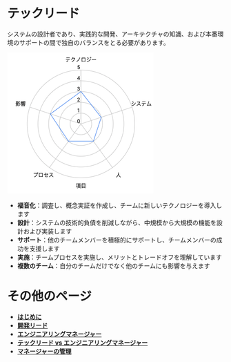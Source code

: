 # テックリード

システムの設計者であり、実践的な開発、アーキテクチャの知識、および本番環境のサポートの間で独自のバランスをとる必要があります。

![テックリード](/charts/techlead.png)

* **福音化**：調査し、概念実証を作成し、チームに新しいテクノロジーを導入します
* **設計**：システムの技術的負債を削減しながら、中規模から大規模の機能を設計および実装します
* **サポート**：他のチームメンバーを積極的にサポートし、チームメンバーの成功を支援します
* **実施**：チームプロセスを実施し、メリットとトレードオフを理解しています
* **複数のチーム**：自分のチームだけでなく他のチームにも影響を与えます

# その他のページ

* [**はじめに**](README.md)
* [**開発リード**](DevelopLead.md)
* [**エンジニアリングマネージャー**](EngineeringManager.md)
* [**テックリード vs エンジニアリングマネージャー**](TechLead-EngineeringManager.md)
* [**マネージャーの管理**](Managing-Managers.md)
